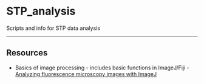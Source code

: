# STP_analysis
Scripts and info for STP data analysis


---
## Resources
* Basics of image processing - includes basic functions in ImageJ/Fiji - 
[Analyzing fluorescence microscopy images with ImageJ](https://petebankhead.gitbooks.io/imagej-intro/content/)
